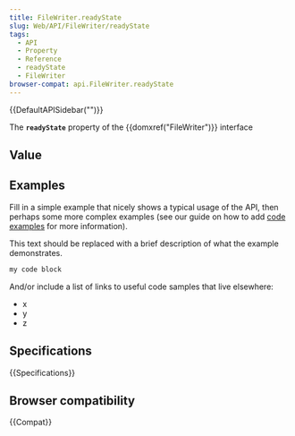 ```yaml
---
title: FileWriter.readyState
slug: Web/API/FileWriter/readyState
tags:
  - API
  - Property
  - Reference
  - readyState
  - FileWriter
browser-compat: api.FileWriter.readyState
---
```

{{DefaultAPISidebar("")}}

The **`readyState`** property of the {{domxref("FileWriter")}} interface 

## Value



## Examples

Fill in a simple example that nicely shows a typical usage of the API, then perhaps some more complex examples (see our guide on how to add [code examples](/en-US/docs/MDN/Contribute/Structures/Code_examples) for more information).

This text should be replaced with a brief description of what the example demonstrates.

```js
my code block
```

And/or include a list of links to useful code samples that live elsewhere:

*   x
*   y
*   z

## Specifications

{{Specifications}}

## Browser compatibility

{{Compat}}


